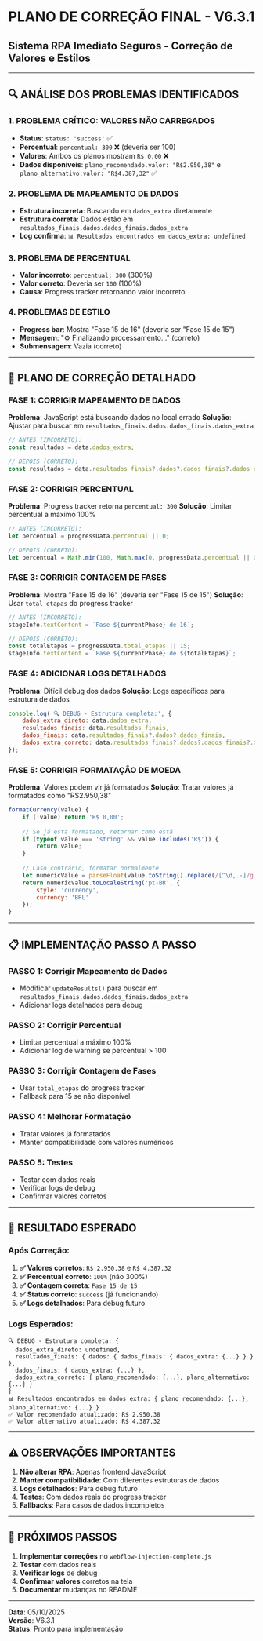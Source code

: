 # PLANO DE CORREÇÃO FINAL - V6.3.1
## Sistema RPA Imediato Seguros - Correção de Valores e Estilos

---

## 🔍 **ANÁLISE DOS PROBLEMAS IDENTIFICADOS**

### **1. PROBLEMA CRÍTICO: VALORES NÃO CARREGADOS**
- **Status**: `status: 'success'` ✅
- **Percentual**: `percentual: 300` ❌ (deveria ser 100)
- **Valores**: Ambos os planos mostram `R$ 0,00` ❌
- **Dados disponíveis**: `plano_recomendado.valor: "R$2.950,38"` e `plano_alternativo.valor: "R$4.387,32"` ✅

### **2. PROBLEMA DE MAPEAMENTO DE DADOS**
- **Estrutura incorreta**: Buscando em `dados_extra` diretamente
- **Estrutura correta**: Dados estão em `resultados_finais.dados.dados_finais.dados_extra`
- **Log confirma**: `📊 Resultados encontrados em dados_extra: undefined`

### **3. PROBLEMA DE PERCENTUAL**
- **Valor incorreto**: `percentual: 300` (300%)
- **Valor correto**: Deveria ser `100` (100%)
- **Causa**: Progress tracker retornando valor incorreto

### **4. PROBLEMAS DE ESTILO**
- **Progress bar**: Mostra "Fase 15 de 16" (deveria ser "Fase 15 de 15")
- **Mensagem**: "⚙️ Finalizando processamento..." (correto)
- **Submensagem**: Vazia (correto)

---

## 🎯 **PLANO DE CORREÇÃO DETALHADO**

### **FASE 1: CORRIGIR MAPEAMENTO DE DADOS**
**Problema**: JavaScript está buscando dados no local errado
**Solução**: Ajustar para buscar em `resultados_finais.dados.dados_finais.dados_extra`

```javascript
// ANTES (INCORRETO):
const resultados = data.dados_extra;

// DEPOIS (CORRETO):
const resultados = data.resultados_finais?.dados?.dados_finais?.dados_extra;
```

### **FASE 2: CORRIGIR PERCENTUAL**
**Problema**: Progress tracker retorna `percentual: 300`
**Solução**: Limitar percentual a máximo 100%

```javascript
// ANTES (INCORRETO):
let percentual = progressData.percentual || 0;

// DEPOIS (CORRETO):
let percentual = Math.min(100, Math.max(0, progressData.percentual || 0));
```

### **FASE 3: CORRIGIR CONTAGEM DE FASES**
**Problema**: Mostra "Fase 15 de 16" (deveria ser "Fase 15 de 15")
**Solução**: Usar `total_etapas` do progress tracker

```javascript
// ANTES (INCORRETO):
stageInfo.textContent = `Fase ${currentPhase} de 16`;

// DEPOIS (CORRETO):
const totalEtapas = progressData.total_etapas || 15;
stageInfo.textContent = `Fase ${currentPhase} de ${totalEtapas}`;
```

### **FASE 4: ADICIONAR LOGS DETALHADOS**
**Problema**: Difícil debug dos dados
**Solução**: Logs específicos para estrutura de dados

```javascript
console.log('🔍 DEBUG - Estrutura completa:', {
    dados_extra_direto: data.dados_extra,
    resultados_finais: data.resultados_finais,
    dados_finais: data.resultados_finais?.dados?.dados_finais,
    dados_extra_correto: data.resultados_finais?.dados?.dados_finais?.dados_extra
});
```

### **FASE 5: CORRIGIR FORMATAÇÃO DE MOEDA**
**Problema**: Valores podem vir já formatados
**Solução**: Tratar valores já formatados como "R$2.950,38"

```javascript
formatCurrency(value) {
    if (!value) return 'R$ 0,00';
    
    // Se já está formatado, retornar como está
    if (typeof value === 'string' && value.includes('R$')) {
        return value;
    }
    
    // Caso contrário, formatar normalmente
    let numericValue = parseFloat(value.toString().replace(/[^\d,.-]/g, '').replace(',', '.'));
    return numericValue.toLocaleString('pt-BR', {
        style: 'currency',
        currency: 'BRL'
    });
}
```

---

## 📋 **IMPLEMENTAÇÃO PASSO A PASSO**

### **PASSO 1: Corrigir Mapeamento de Dados**
- Modificar `updateResults()` para buscar em `resultados_finais.dados.dados_finais.dados_extra`
- Adicionar logs detalhados para debug

### **PASSO 2: Corrigir Percentual**
- Limitar percentual a máximo 100%
- Adicionar log de warning se percentual > 100

### **PASSO 3: Corrigir Contagem de Fases**
- Usar `total_etapas` do progress tracker
- Fallback para 15 se não disponível

### **PASSO 4: Melhorar Formatação**
- Tratar valores já formatados
- Manter compatibilidade com valores numéricos

### **PASSO 5: Testes**
- Testar com dados reais
- Verificar logs de debug
- Confirmar valores corretos

---

## 🎯 **RESULTADO ESPERADO**

### **Após Correção:**
1. **✅ Valores corretos**: `R$ 2.950,38` e `R$ 4.387,32`
2. **✅ Percentual correto**: `100%` (não 300%)
3. **✅ Contagem correta**: `Fase 15 de 15`
4. **✅ Status correto**: `success` (já funcionando)
5. **✅ Logs detalhados**: Para debug futuro

### **Logs Esperados:**
```
🔍 DEBUG - Estrutura completa: {
  dados_extra_direto: undefined,
  resultados_finais: { dados: { dados_finais: { dados_extra: {...} } } },
  dados_finais: { dados_extra: {...} },
  dados_extra_correto: { plano_recomendado: {...}, plano_alternativo: {...} }
}
📊 Resultados encontrados em dados_extra: { plano_recomendado: {...}, plano_alternativo: {...} }
✅ Valor recomendado atualizado: R$ 2.950,38
✅ Valor alternativo atualizado: R$ 4.387,32
```

---

## ⚠️ **OBSERVAÇÕES IMPORTANTES**

1. **Não alterar RPA**: Apenas frontend JavaScript
2. **Manter compatibilidade**: Com diferentes estruturas de dados
3. **Logs detalhados**: Para debug futuro
4. **Testes**: Com dados reais do progress tracker
5. **Fallbacks**: Para casos de dados incompletos

---

## 🚀 **PRÓXIMOS PASSOS**

1. **Implementar correções** no `webflow-injection-complete.js`
2. **Testar** com dados reais
3. **Verificar logs** de debug
4. **Confirmar valores** corretos na tela
5. **Documentar** mudanças no README

---

**Data**: 05/10/2025  
**Versão**: V6.3.1  
**Status**: Pronto para implementação


